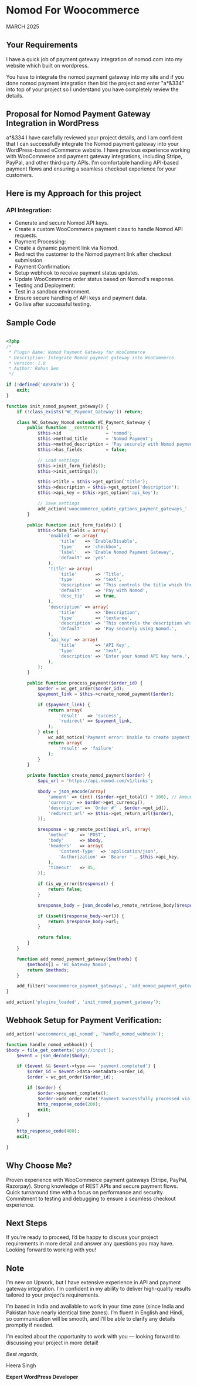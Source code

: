 # Nomod For Woocommerce

MARCH 2025

## Your Requirements

I have a quick job of payment gateway integration of nomod.com into my website which built on wordpress.

You have to integrate the nomod payment gateway into my site and if you done nomod payment integration then bid the project and enter "a\*&334" into top of your project so I understand you have completely review the details.

## Proposal for Nomod Payment Gateway Integration in WordPress

a\*&334
I have carefully reviewed your project details, and I am confident that I can successfully integrate the Nomod payment gateway into your WordPress-based eCommerce website. I have previous experience working with WooCommerce and payment gateway integrations, including Stripe, PayPal, and other third-party APIs. I'm comfortable handling API-based payment flows and ensuring a seamless checkout experience for your customers.

## Here is my Approach for this project

### API Integration:

- Generate and secure Nomod API keys.
- Create a custom WooCommerce payment class to handle Nomod API requests.
- Payment Processing:
- Create a dynamic payment link via Nomod.
- Redirect the customer to the Nomod payment link after checkout submission.
- Payment Confirmation:
- Setup webhook to receive payment status updates.
- Update WooCommerce order status based on Nomod's response.
- Testing and Deployment:
- Test in a sandbox environment.
- Ensure secure handling of API keys and payment data.
- Go live after successful testing.

## Sample Code

```php

<?php
/*
 * Plugin Name: Nomod Payment Gateway for WooCommerce
 * Description: Integrate Nomod payment gateway into WooCommerce.
 * Version: 1.0
 * Author: Rohan Sen
 */

if (!defined('ABSPATH')) {
    exit;
}

function init_nomod_payment_gateway() {
    if (!class_exists('WC_Payment_Gateway')) return;

    class WC_Gateway_Nomod extends WC_Payment_Gateway {
        public function __construct() {
            $this->id                 = 'nomod';
            $this->method_title       = 'Nomod Payment';
            $this->method_description = 'Pay securely with Nomod payment gateway';
            $this->has_fields         = false;

            // Load settings
            $this->init_form_fields();
            $this->init_settings();

            $this->title = $this->get_option('title');
            $this->description = $this->get_option('description');
            $this->api_key = $this->get_option('api_key');

            // Save settings
            add_action('woocommerce_update_options_payment_gateways_' . $this->id, array($this, 'process_admin_options'));
        }

        public function init_form_fields() {
            $this->form_fields = array(
                'enabled' => array(
                    'title'   => 'Enable/Disable',
                    'type'    => 'checkbox',
                    'label'   => 'Enable Nomod Payment Gateway',
                    'default' => 'yes'
                ),
                'title' => array(
                    'title'       => 'Title',
                    'type'        => 'text',
                    'description' => 'This controls the title which the user sees during checkout.',
                    'default'     => 'Pay with Nomod',
                    'desc_tip'    => true,
                ),
                'description' => array(
                    'title'       => 'Description',
                    'type'        => 'textarea',
                    'description' => 'This controls the description which the user sees during checkout.',
                    'default'     => 'Pay securely using Nomod.',
                ),
                'api_key' => array(
                    'title'       => 'API Key',
                    'type'        => 'text',
                    'description' => 'Enter your Nomod API key here.',
                ),
            );
        }

        public function process_payment($order_id) {
            $order = wc_get_order($order_id);
            $payment_link = $this->create_nomod_payment($order);

            if ($payment_link) {
                return array(
                    'result'   => 'success',
                    'redirect' => $payment_link,
                );
            } else {
                wc_add_notice('Payment error: Unable to create payment link', 'error');
                return array(
                    'result' => 'failure'
                );
            }
        }

        private function create_nomod_payment($order) {
            $api_url = 'https://api.nomod.com/v1/links';

            $body = json_encode(array(
                'amount' => (int) ($order->get_total() * 100), // Amount in cents
                'currency' => $order->get_currency(),
                'description' => 'Order #' . $order->get_id(),
                'redirect_url' => $this->get_return_url($order),
            ));

            $response = wp_remote_post($api_url, array(
                'method'    => 'POST',
                'body'      => $body,
                'headers'   => array(
                    'Content-Type'  => 'application/json',
                    'Authorization' => 'Bearer ' . $this->api_key,
                ),
                'timeout'   => 45,
            ));

            if (is_wp_error($response)) {
                return false;
            }

            $response_body = json_decode(wp_remote_retrieve_body($response));

            if (isset($response_body->url)) {
                return $response_body->url;
            }

            return false;
        }
    }

    function add_nomod_payment_gateway($methods) {
        $methods[] = 'WC_Gateway_Nomod';
        return $methods;
    }

    add_filter('woocommerce_payment_gateways', 'add_nomod_payment_gateway');
}

add_action('plugins_loaded', 'init_nomod_payment_gateway');
```

## Webhook Setup for Payment Verification:

```php
add_action('woocommerce_api_nomod', 'handle_nomod_webhook');

function handle_nomod_webhook() {
$body = file_get_contents('php://input');
    $event = json_decode($body);

    if ($event && $event->type === 'payment.completed') {
        $order_id = $event->data->metadata->order_id;
        $order = wc_get_order($order_id);

        if ($order) {
            $order->payment_complete();
            $order->add_order_note('Payment successfully processed via Nomod.');
            http_response_code(200);
            exit;
        }
    }

    http_response_code(400);
    exit;

}
```

## Why Choose Me?

Proven experience with WooCommerce payment gateways (Stripe, PayPal, Razorpay).
Strong knowledge of REST APIs and secure payment flows.
Quick turnaround time with a focus on performance and security.
Commitment to testing and debugging to ensure a seamless checkout experience.

## Next Steps

If you’re ready to proceed, I’d be happy to discuss your project requirements in more detail and answer any questions you may have.
Looking forward to working with you!

## Note

I’m new on Upwork, but I have extensive experience in API and payment gateway integration. I’m confident in my ability to deliver high-quality results tailored to your project’s requirements.

I’m based in India and available to work in your time zone (since India and Pakistan have nearly identical time zones). I’m fluent in English and Hindi, so communication will be smooth, and I’ll be able to clarify any details promptly if needed.

I’m excited about the opportunity to work with you — looking forward to discussing your project in more detail!

_Best regards_,

Heera Singh

**Expert WordPress Developer**

